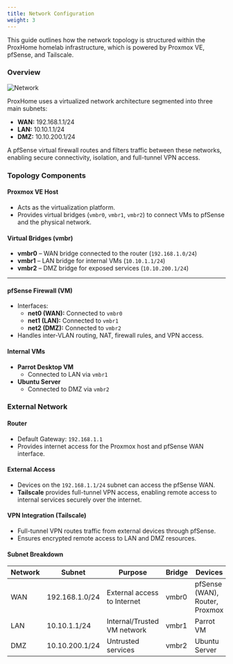 ```yaml
---
title: Network Configuration
weight: 3
---
```


This guide outlines how the network topology is structured within the ProxHome homelab infrastructure, which is powered by Proxmox VE, pfSense, and Tailscale.

### Overview
![Network](/images/ProxHome.png)

ProxHome uses a virtualized network architecture segmented into three main subnets:

- **WAN:** 192.168.1.1/24
- **LAN:** 10.10.1.1/24
- **DMZ:** 10.10.200.1/24

A pfSense virtual firewall routes and filters traffic between these networks, enabling secure connectivity, isolation, and full-tunnel VPN access.


### Topology Components

#### Proxmox VE Host

- Acts as the virtualization platform.
- Provides virtual bridges (`vmbr0`, `vmbr1`, `vmbr2`) to connect VMs to pfSense and the physical network.

#### Virtual Bridges (vmbr)

- **vmbr0** – WAN bridge connected to the router (`192.168.1.0/24`)
- **vmbr1** – LAN bridge for internal VMs (`10.10.1.1/24`)
- **vmbr2** – DMZ bridge for exposed services (`10.10.200.1/24`)

---

#### pfSense Firewall (VM)

- Interfaces:
  - **net0 (WAN):** Connected to `vmbr0`
  - **net1 (LAN):** Connected to `vmbr1`
  - **net2 (DMZ):** Connected to `vmbr2`
- Handles inter-VLAN routing, NAT, firewall rules, and VPN access.

#### Internal VMs

- **Parrot Desktop VM**
  - Connected to LAN via `vmbr1`
- **Ubuntu Server**
  - Connected to DMZ via `vmbr2`


### External Network

#### Router

- Default Gateway: `192.168.1.1`
- Provides internet access for the Proxmox host and pfSense WAN interface.

#### External Access

- Devices on the `192.168.1.1/24` subnet can access the pfSense WAN.
- **Tailscale** provides full-tunnel VPN access, enabling remote access to internal services securely over the internet.

#### VPN Integration (Tailscale)

- Full-tunnel VPN routes traffic from external devices through pfSense.
- Ensures encrypted remote access to LAN and DMZ resources.

#### Subnet Breakdown

| Network | Subnet | Purpose | Bridge | Devices |
|--------|--------|---------|--------|--------------------|
| WAN    | 192.168.1.0/24 | External access to Internet | vmbr0 | pfSense (WAN), Router, Proxmox |
| LAN    | 10.10.1.1/24 | Internal/Trusted VM network | vmbr1 | Parrot VM |
| DMZ    | 10.10.200.1/24 | Untrusted services | vmbr2 | Ubuntu Server |
